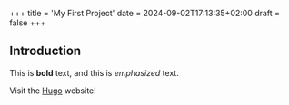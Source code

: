 +++
title = 'My First Project'
date = 2024-09-02T17:13:35+02:00
draft = false
+++

## Introduction

This is **bold** text, and this is _emphasized_ text.

Visit the [Hugo](https://gohugo.io) website!
